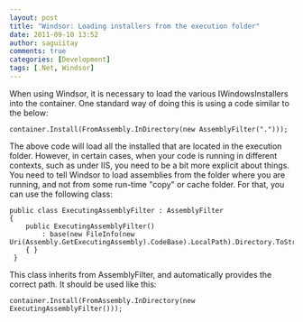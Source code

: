 ```yaml
---
layout: post
title: "Windsor: Loading installers from the execution folder"
date: 2011-09-10 13:52
author: saguiitay
comments: true
categories: [Development]
tags: [.Net, Windsor]
---
```

When using Windsor, it is necessary to load the various IWindowsInstallers into the container. One standard way of doing this is using a code similar to the below:

``` brush:
container.Install(FromAssembly.InDirectory(new AssemblyFilter(".")));
```

The above code will load all the installed that are located in the execution folder.
 However, in certain cases, when your code is running in different contexts, such as under IIS, you need to be a bit more explicit about things. You need to tell Windsor to load assemblies from the folder where you are running, and not from some run-time "copy" or cache folder.
 For that, you can use the following class:

``` brush:
public class ExecutingAssemblyFilter : AssemblyFilter
{
    public ExecutingAssemblyFilter()
        : base(new FileInfo(new Uri(Assembly.GetExecutingAssembly).CodeBase).LocalPath).Directory.ToString())
    { }
 }
```

This class inherits from AssemblyFilter, and automatically provides the correct path. It should be used like this:

``` brush:
container.Install(FromAssembly.InDirectory(new ExecutingAssemblyFilter()));
```



